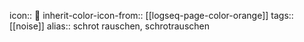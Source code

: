 icon:: 🔫
inherit-color-icon-from:: [[logseq-page-color-orange]]
tags:: [[noise]] 
alias:: schrot rauschen, schrotrauschen
